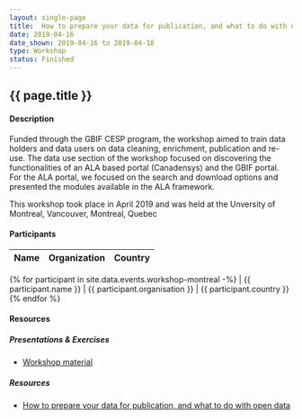 ```yaml
---
layout: single-page
title:  How to prepare your data for publication, and what to do with open data [Montreal Workshop]
date: 2019-04-16
date_shown: 2019-04-16 to 2019-04-18
type: Workshop
status: Finished
---
```


## {{ page.title }}

#### Description 

Funded through the GBIF CESP program, the workshop aimed to train data holders and data users on data cleaning, enrichment, publication and re-use. The data use section of the workshop focused on discovering the functionalities of an ALA based portal (Canadensys) and the GBIF portal. For the ALA portal, we focused on the search and download options and presented the modules available in the ALA framework.

This workshop took place in April 2019 and was held at the Unversity of Montreal, Vancouver, Montreal, Quebec 

#### Participants 


| Name | Organization | Country |
|------|--------------|---------|
{% for participant in site.data.events.workshop-montreal -%}
| {{ participant.name }}  | {{ participant.organisation }}  | {{ participant.country }}
{% endfor %}


#### Resources 

##### Presentations & Exercises
- [Workshop material](https://drive.google.com/drive/folders/1MpO6vN68jjFV67dyYxfg_2tDkbv0O9D3)

##### Resources 
- [How to prepare your data for publication, and what to do with open data](https://community.canadensys.net/2019/how-to-prepare-your-data-for-publication-and-what-to-do-with-open-data-montreal-workshop)


